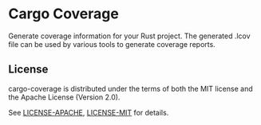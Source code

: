 # Cargo Coverage

Generate coverage information for your Rust project.
The generated .lcov file can be used by various tools to generate coverage reports.

## License

cargo-coverage is distributed under the terms of both the MIT license and the Apache License (Version 2.0).

See [LICENSE-APACHE](LICENSE-APACHE), [LICENSE-MIT](LICENSE-MIT) for details.
